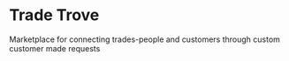 # Trade Trove

Marketplace for connecting trades-people and customers through custom customer made requests

